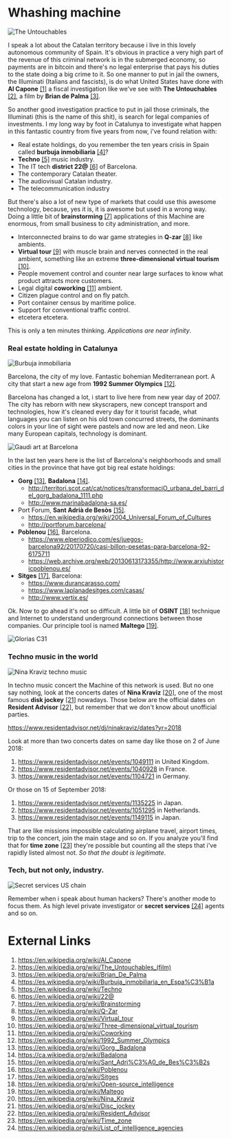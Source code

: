 # Whashing machine

![The Untouchables](http://telecomlobby.com/Images/maxresdefault.jpg)

I speak a lot about the Catalan territory because i live in this lovely autonomous community of Spain. It's obvious in practice a very high part of the revenue of this criminal network is in the submerged economy, so payments are in bitcoin and there's no legal enterprise that pays his duties to the state doing a big crime to it. So one manner to put in jail the owners, the Illuminati (Italians and fascists), is do what United States have done with **Al Capone** [[1]](https://en.wikipedia.org/wiki/Al_Capone) a fiscal investigation like we've see with **The Untouchables** [[2]](https://en.wikipedia.org/wiki/The_Untouchables_(film)), a film by **Brian de Palma** [[3]](https://en.wikipedia.org/wiki/Brian_De_Palma).

So another good investigation practice to put in jail those criminals, the Illuminati (this is the name of this shit), is search for legal companies of investments. I my long way by foot in Catalunya to investigate what happen in this fantastic country from five years from now, i've found relation with:

- Real estate holdings, do you remember the ten years crisis in Spain called **burbuja inmobiliaria** [[4]](https://es.wikipedia.org/wiki/Burbuja_inmobiliaria_en_Espa%C3%B1a)?
- **Techno** [[5]](https://en.wikipedia.org/wiki/Techno) music industry.
- The IT tech **district 22@** [[6]](https://en.wikipedia.org/wiki/22@) of Barcelona.
- The contemporary Catalan theater.
- The audiovisual Catalan industry.
- The telecommunication industry

But there's also a lot of new type of markets that could use this awesome technology, because, yes it is, it is awesome but used in a wrong way. Doing a little bit of **brainstorming** [[7]](https://en.wikipedia.org/wiki/Brainstorming) applications of this Machine are enormous,  from small business to city administration, and more.

- Interconnected brains to do war game strategies in **Q-zar** [[8]](https://en.wikipedia.org/wiki/Q-Zar) like ambients. 
- **Virtual tour** [[9]](https://en.wikipedia.org/wiki/Virtual_tour) with muscle brain and nerves connected in the real ambient, something like an extreme **three-dimensional virtual tourism** [[10]](https://en.wikipedia.org/wiki/Three-dimensional_virtual_tourism).
- People movement control and counter near large surfaces to know what product attracts more customers.
- Legal digital **coworking** [[11]](https://en.wikipedia.org/wiki/Coworking) ambient.
- Citizen plague control and on fly patch.
- Port container census by maritime police.
- Support for conventional traffic control.
- etcetera etcetera.

This is only a ten minutes thinking. *Applications are near infinity*.

### Real estate holding in Catalunya

![Burbuja inmobiliaria](http://telecomlobby.com/Images/bolle-4.jpg)

Barcelona, the city of my love. Fantastic bohemian Mediterranean port. A city that start a new age from **1992 Summer Olympics**  [[12]](https://en.wikipedia.org/wiki/1992_Summer_Olympics). 

Barcelona has changed a lot, i start to live here from new year day of 2007. The city has reborn with new skyscrapers, new concept transport and technologies, how it's cleaned every day for it tourist facade, what languages you can listen on his old town concurred streets, the dominants colors in your line of sight were pastels and now are led and neon. Like many European capitals, technology is dominant. 

![Gaudi art at Barcelona](http://telecomlobby.com/Images/barcelona-rutas-turisticas-alternativas-1030x633.jpg)

In the last ten years here is the list of Barcelona's neighborhoods and small cities in the province that have got big real estate holdings:

- **Gorg** [[13]](https://en.wikipedia.org/wiki/Gorg,_Badalona), **Badalona** [[14]](https://ca.wikipedia.org/wiki/Badalona). 
  - http://territori.scot.cat/cat/notices/transformaciO_urbana_del_barri_del_gorg_badalona_1111.php
  - http://www.marinabadalona-sa.es/
- Port Forum, **Sant Adrià de Besòs** [[15]](https://en.wikipedia.org/wiki/Sant_Adri%C3%A0_de_Bes%C3%B2s).
  - https://en.wikipedia.org/wiki/2004_Universal_Forum_of_Cultures
  - http://portforum.barcelona/
- **Poblenou** [[16]](https://ca.wikipedia.org/wiki/Poblenou), Barcelona.
  - https://www.elperiodico.com/es/juegos-barcelona92/20170720/casi-billon-pesetas-para-barcelona-92-6175711
  - https://web.archive.org/web/20130613173355/http://www.arxiuhistoricpoblenou.es/
- **Sitges** [[17]](https://en.wikipedia.org/wiki/Sitges), Barcelona:
  - https://www.durancarasso.com/
  - https://www.laplanadesitges.com/casas/
  - http://www.vertix.es/

Ok. Now to go ahead it's not so difficult. A little bit of **OSINT** [[18]](https://en.wikipedia.org/wiki/Open-source_intelligence) technique and Internet to understand underground connections between those companies. Our principle tool is named **Maltego** [[19]](https://en.wikipedia.org/wiki/Maltego).

![Glorias C31](http://telecomlobby.com/Images/1475666443_559218_1475666930_noticia_normal.jpg)

### Techno music in the world

![Nina Kraviz techno music](http://telecomlobby.com/Images/techno.jpg)

In techno music concert the Machine of this network is used. But no one say nothing, look at the concerts dates of **Nina Kraviz** [[20]](https://en.wikipedia.org/wiki/Nina_Kraviz), one of the most famous **disk jockey** [[21]](https://en.wikipedia.org/wiki/Disc_jockey) nowadays. Those below are the official dates on **Resident Advisor** [[22]](https://en.wikipedia.org/wiki/Resident_Advisor), but remember that we don't know about unofficial parties.

https://www.residentadvisor.net/dj/ninakraviz/dates?yr=2018

Look at more than two concerts dates on same day like those on 2 of June 2018:

1. https://www.residentadvisor.net/events/1049111 in United Kingdom.
2. https://www.residentadvisor.net/events/1040928 in France.
3. https://www.residentadvisor.net/events/1104721 in Germany.

Or those on 15 of September 2018:

1. https://www.residentadvisor.net/events/1135225 in Japan.
2. https://www.residentadvisor.net/events/1051295 in Netherlands.
3. https://www.residentadvisor.net/events/1149115 in Japan.

That are like missions impossible calculating airplane travel, airport times, trip to the concert, join the main stage and so on. If you analyze you'll find that for **time zone** [[23]](https://en.wikipedia.org/wiki/Time_zone) they're possible but counting all the steps that i've rapidly listed almost not. *So that the doubt is legitimate*.

### Tech, but not only, industry.

![Secret services US chain](http://telecomlobby.com/Images/intelligence-liaison-partners.png)



Remember when i speak about human hackers? There's another mode to focus them. As high level private investigator or **secret services** [[24]](https://en.wikipedia.org/wiki/List_of_intelligence_agencies) agents and so on.



# External Links

1. https://en.wikipedia.org/wiki/Al_Capone
2. https://en.wikipedia.org/wiki/The_Untouchables_(film)
3. https://en.wikipedia.org/wiki/Brian_De_Palma
4. https://es.wikipedia.org/wiki/Burbuja_inmobiliaria_en_Espa%C3%B1a
5. https://en.wikipedia.org/wiki/Techno
6. https://en.wikipedia.org/wiki/22@
7. https://en.wikipedia.org/wiki/Brainstorming
8. https://en.wikipedia.org/wiki/Q-Zar
9. https://en.wikipedia.org/wiki/Virtual_tour
10. https://en.wikipedia.org/wiki/Three-dimensional_virtual_tourism
11. https://en.wikipedia.org/wiki/Coworking
12. https://en.wikipedia.org/wiki/1992_Summer_Olympics
13. https://en.wikipedia.org/wiki/Gorg,_Badalona
14. https://ca.wikipedia.org/wiki/Badalona
15. https://en.wikipedia.org/wiki/Sant_Adri%C3%A0_de_Bes%C3%B2s
16. https://ca.wikipedia.org/wiki/Poblenou
17. https://en.wikipedia.org/wiki/Sitges
18. https://en.wikipedia.org/wiki/Open-source_intelligence
19. https://en.wikipedia.org/wiki/Maltego
20. https://en.wikipedia.org/wiki/Nina_Kraviz
21. https://en.wikipedia.org/wiki/Disc_jockey
22. https://en.wikipedia.org/wiki/Resident_Advisor
23. https://en.wikipedia.org/wiki/Time_zone
24. https://en.wikipedia.org/wiki/List_of_intelligence_agencies 
